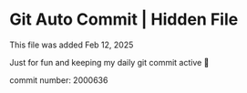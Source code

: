 # Git Auto Commit | Hidden File

This file was added Feb 12, 2025

Just for fun and keeping my daily git commit active 🤪

commit number: 2000636
